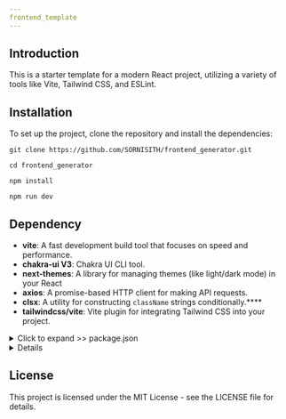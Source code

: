 ```yaml
---
frontend_template
---
```


## Introduction

This is a starter template for a modern React project, utilizing a variety of tools like Vite, Tailwind CSS, and ESLint.

## Installation

To set up the project, clone the repository and install the dependencies:

```shell
git clone https://github.com/SORNISITH/frontend_generator.git
```

```shell
cd frontend_generator
```

```shell
npm install

npm run dev
```

## Dependency

- **vite**: A fast development build tool that focuses on speed and performance.
- **chakra-ui V3**: Chakra UI CLI tool.
- **next-themes**: A library for managing themes (like light/dark mode) in your React
- **axios**: A promise-based HTTP client for making API requests.
- **clsx**: A utility for constructing `className` strings conditionally.\*\*\*\*
- **tailwindcss/vite**: Vite plugin for integrating Tailwind CSS into your project.

<details>
  <summary>Click to expand >>  package.json</summary>
  
  ```json
  {
    "name": "template",
    "private": true,
    "version": "0.0.0",
    "type": "module",
    "scripts": {
      "dev": "vite",
      "build": "vite build",
      "lint": "eslint",
      "preview": "vite preview"
    },
    "dependencies": {
      "@tailwindcss/vite": "^4.0.6",
      "axios": "^1.7.9",
      "clsx": "^2.1.1",
      "eslint-import-resolver-alias": "^1.1.2",
      "next-themes": "^0.4.4",
      "path": "^0.12.7",
      "react": "^19.0.0",
      "react-dom": "^19.0.0",
      "react-icons": "^5.4.0",
      "react-router": "^7.1.5",
      "tailwindcss": "^4.0.6",
      "url": "^0.11.4"
    },
    "devDependencies": {
      "@chakra-ui/cli": "^3.8.0",
      "@eslint/js": "^9.19.0",
      "@types/react": "^19.0.8",
      "@types/react-dom": "^19.0.3",
      "@vitejs/plugin-react-swc": "^3.5.0",
      "eslint": "^9.19.0",
      "eslint-plugin-react": "^7.37.4",
      "eslint-plugin-react-hooks": "^5.0.0",
      "eslint-plugin-react-refresh": "^0.4.18",
      "globals": "^15.14.0",
      "vite": "^6.1.0"
    }
  }
  ```
</details>
<details></details>

## License

This project is licensed under the MIT License - see the LICENSE file for details.
